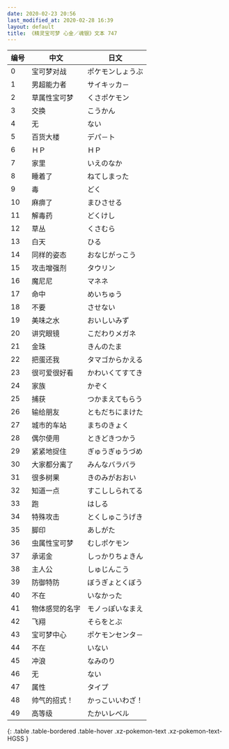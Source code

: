 ```yaml
---
date: 2020-02-23 20:56
last_modified_at: 2020-02-28 16:39
layout: default
title: 《精灵宝可梦 心金／魂银》文本 747
---
```

| 编号 | 中文 | 日文 |
| ---- | ---- | ---- |
| 0 | 宝可梦对战 | ポケモンしょうぶ |
| 1 | 男超能力者 | サイキッカ－ |
| 2 | 草属性宝可梦 | くさポケモン |
| 3 | 交换 | こうかん |
| 4 | 无 | ない |
| 5 | 百货大楼 | デパ－ト |
| 6 | ＨＰ | ＨＰ |
| 7 | 家里 | いえのなか |
| 8 | 睡着了 | ねてしまった |
| 9 | 毒 | どく |
| 10 | 麻痹了 | まひさせる |
| 11 | 解毒药 | どくけし |
| 12 | 草丛 | くさむら |
| 13 | 白天 | ひる |
| 14 | 同样的姿态 | おなじがっこう |
| 15 | 攻击增强剂 | タウリン |
| 16 | 魔尼尼 | マネネ |
| 17 | 命中 | めいちゅう |
| 18 | 不要 | させない |
| 19 | 美味之水 | おいしいみず |
| 20 | 讲究眼镜 | こだわりメガネ |
| 21 | 金珠 | きんのたま |
| 22 | 把蛋还我 | タマゴからかえる |
| 23 | 很可爱很好看 | かわいくてすてき |
| 24 | 家族 | かぞく |
| 25 | 捕获 | つかまえてもらう |
| 26 | 输给朋友 | ともだちにまけた |
| 27 | 城市的车站 | まちのきょく |
| 28 | 偶尔使用 | ときどきつかう |
| 29 | 紧紧地捉住 | ぎゅうぎゅうづめ |
| 30 | 大家都分离了 | みんなバラバラ |
| 31 | 很多树果 | きのみがおおい |
| 32 | 知道一点 | すこししられてる |
| 33 | 跑 | はしる |
| 34 | 特殊攻击 | とくしゅこうげき |
| 35 | 脚印 | あしがた |
| 36 | 虫属性宝可梦 | むしポケモン |
| 37 | 承诺金 | しっかりちょきん |
| 38 | 主人公 | しゅじんこう |
| 39 | 防御特防 | ぼうぎょとくぼう |
| 40 | 不在 | いなかった |
| 41 | 物体感觉的名字 | モノっぽいなまえ |
| 42 | 飞翔 | そらをとぶ |
| 43 | 宝可梦中心 | ポケモンセンタ－ |
| 44 | 不在 | いない |
| 45 | 冲浪 | なみのり |
| 46 | 无 | ない |
| 47 | 属性 | タイプ |
| 48 | 帅气的招式！ | かっこいいわざ！ |
| 49 | 高等级 | たかいレベル |
{: .table .table-bordered .table-hover .xz-pokemon-text .xz-pokemon-text-HGSS }